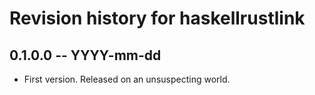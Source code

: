 # Revision history for haskellrustlink

## 0.1.0.0 -- YYYY-mm-dd

* First version. Released on an unsuspecting world.

